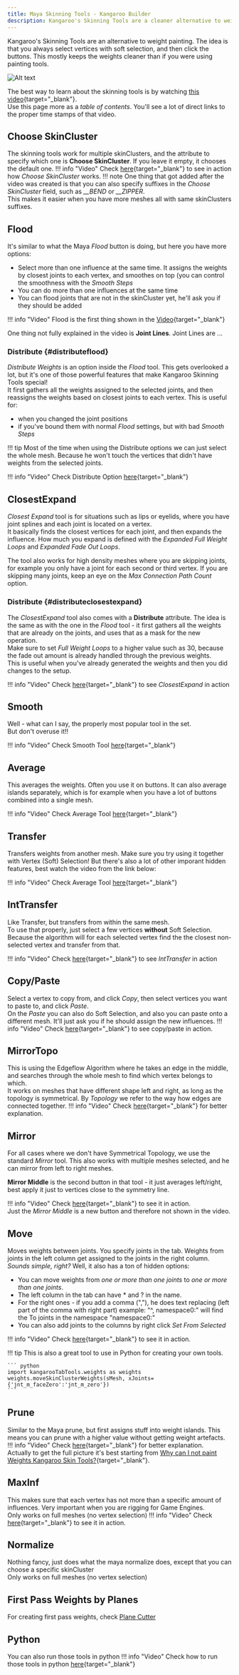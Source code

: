 ```yaml
---
title: Maya Skinning Tools - Kangaroo Builder
description: Kangaroo's Skinning Tools are a cleaner alternative to weight painting. 
---
```



Kangaroo's Skinning Tools are an alternative to weight painting. The idea is that you always select vertices with soft selection,
and then click the buttons. This mostly keeps the weights cleaner than if you were using painting tools.  

![Alt text](../images/tools_skinCluster.jpg)  

The best way to learn about the skinning tools is by watching [this video](https://www.youtube.com/watch?v=z4GYYWd6gS4){target="_blank"}.  
Use this page more as a *table of contents*. You'll see a lot of direct links to the proper time stamps of that video.


## Choose SkinCluster
The skinning tools work for multiple skinClusters, and the attribute to specify which one is **Choose SkinCluster**. 
If you leave it empty, it chooses the default one. 
!!! info "Video"
    Check [here](https://www.youtube.com/watch?v=z4GYYWd6gS4&t=8m13s){target="_blank"} to see in action how *Choose SkinCluster* works.
!!! note
    One thing that got added after the video was created is that you can also specify suffixes in the *Choose SkinCluster*
    field, such as *\_\_BEND* or *\_\_ZIPPER*.  
    This makes it easier when you have more meshes all with same skinClusters suffixes.
 



## Flood
It's similar to what the Maya *Flood* button is doing, but here you have more options:  

-  Select more than one influence at the same time. It assigns the weights by closest joints to each vertex, and smoothes
on top (you can control the smoothness with the *Smooth Steps* 
- You can do more than one influences at the same time
- You can flood joints that are not in the skinCluster yet, he'll ask you if they should be added


!!! info "Video"
    Flood is the first thing shown in the [Video](https://www.youtube.com/watch?v=z4GYYWd6gS4){target="_blank"}

One thing not fully explained in the video is **Joint Lines**.
Joint Lines are ... 

### Distribute {#distributeflood} 
*Distribute Weights* is an option inside the *Flood* tool. This gets overlooked a lot, but it's one of those powerful 
features that make Kangaroo Skinning Tools special!   
It first gathers all the weights assigned to the selected joints, and then reassigns the weights based 
on closest joints to each vertex.
This is useful for:  

- when you changed the joint positions
- if you've bound them with normal *Flood* settings, but with bad *Smooth Steps*


!!! tip
    Most of the time when using the Distribute options we can just select the whole mesh. Because he won't touch the
    vertices that didn't have weights from the selected joints.

    
!!! info "Video"
    Check Distribute Option [here](https://www.youtube.com/watch?v=z4GYYWd6gS4&t=1m36s){target="_blank"}




## ClosestExpand
*Closest Expand* tool is for situations such as lips or eyelids, where you have joint splines and each joint is located
on a vertex.  
It basically finds the closest vertices for each joint, and then expands the influence. How much you expand is defined
with the *Expanded Full Weight Loops* and *Expanded Fade Out Loops*.
  
The tool also works for high density meshes where you are skipping joints, for example you only have a joint for each second
or third vertex. If you are skipping many joints, keep an eye on the *Max Connection Path Count* option.  

### Distribute {#distributeclosestexpand}
The *ClosestExpand* tool also comes with a **Distribute** attribute. The idea is the same as with the one in the *Flood* tool - it first
gathers all the weights that are already on the joints, and uses that as a mask for the new operation.   
Make sure to set *Full Weight Loops* to a higher value such as 30, because the fade out amount is already handled through 
the previous weights.  
This is useful when you've already generated the weights and then you did changes to the setup.  

!!! info "Video"
    Check [here](https://www.youtube.com/watch?v=z4GYYWd6gS4&t=12m15s){target="_blank"} to see *ClosestExpand* in action  



## Smooth
Well - what can I say, the properly most popular tool in the set.  
But don't overuse it!!

!!! info "Video"
    Check Smooth Tool [here](https://www.youtube.com/watch?v=z4GYYWd6gS4&t=3m26s){target="_blank"}


## Average
This averages the weights. Often you use it on buttons. It can also average islands separately, which is 
for example when you have a lot of buttons combined into a single mesh.  

!!! info "Video"
    Check Average Tool [here](https://www.youtube.com/watch?v=z4GYYWd6gS4&t=4m08s){target="_blank"}


## Transfer 
Transfers weights from another mesh. Make sure you try using it together with Vertex (Soft) Selection!
But there's also a lot of other imporant hidden features, best watch the video from the link below:

!!! info "Video"
    Check Average Tool [here](https://www.youtube.com/watch?v=z4GYYWd6gS4&t=4m45s){target="_blank"}


## IntTransfer
Like Transfer, but transfers from within the same mesh.  
To use that properly, just select a few vertices **without** Soft Selection. Because the algorithm will for each selected
vertex find the the closest non-selected vertex and transfer from that.   

!!! info "Video"
    Check [here](https://www.youtube.com/watch?v=z4GYYWd6gS4&t=11m32s){target="_blank"} to see *IntTransfer* in action  


## Copy/Paste
Select a vertex to copy from, and click *Copy*, then select vertices you want to paste to, and click *Paste*.  
On the *Paste* you can also do Soft Selection, and also you can paste onto a different mesh. It'll just ask you
if he should assign the new influences.
!!! info "Video"
    Check [here](https://www.youtube.com/watch?v=z4GYYWd6gS4&t=18m27s){target="_blank"} to see copy/paste in action.   


## MirrorTopo
This is using the Edgeflow Algorithm where he takes an edge in the middle, and searches through the whole mesh to find
which vertex belongs to which.  
It works on meshes that have different shape left and right, as long as the topology is symmetrical. By *Topology* we refer
to the way how edges are connected together.
!!! info "Video"
    Check [here](https://www.youtube.com/watch?v=z4GYYWd6gS4&t=18m57s){target="_blank"} for better explanation.   



## Mirror
For all cases where we don't have Symmetrical Topology, we use the standard *Mirror* tool. This also works with multiple
meshes selected, and he can mirror from left to right meshes.

**Mirror Middle** is the second button in that tool - it just averages left/right, best apply it just to vertices close to the symmetry line.

!!! info "Video"
    Check [here](https://www.youtube.com/watch?v=z4GYYWd6gS4&t=20m50s){target="_blank"} to see it in action.    
    Just the *Mirror Middle* is a new button and therefore not shown in the video.



## Move
Moves weights between joints. 
You specify joints in the tab. Weights from joints in the left column get assigned to the joints in the right column.  
*Sounds simple, right?* Well, it also has a ton of hidden options:  

- You can move weights from *one or more than one joints* to *one or more than one joints*.  
- The left column in the tab can have * and ? in the name.
- For the right ones - if you add a comma (","), he does text replacing (left part of the comma with right part)
example: "^, namespace0:" will find the To joints in the namespace "namespace0:"
- You can also add joints to the columns by right click *Set From Selected*

!!! info "Video"
    Check [here](https://www.youtube.com/watch?v=z4GYYWd6gS4&t=21m39s){target="_blank"} to see it in action.    


!!! tip
    This is also a great tool to use in Python for creating your own tools.
    
    ``` python
    import kangarooTabTools.weights as weights
    weights.moveSkinClusterWeights(sMesh, xJoints={'jnt_m_faceZero':'jnt_m_zero'})
    ```


## Prune
Similar to the Maya prune, but first assigns stuff into weight islands. This means you can prune with a higher value
without getting weight artefacts.
!!! info "Video"
    Check [here](https://www.youtube.com/watch?v=z4GYYWd6gS4&t=16m37s){target="_blank"} for better explanation.   
    Actually to get the full picture it's best starting from [Why can I not paint Weights Kangaroo Skin Tools?](https://www.youtube.com/watch?v=z4GYYWd6gS4&t=15m57s){target="_blank"}.   


## MaxInf
This makes sure that each vertex has not more than a specific amount of influences. Very important when you are rigging for Game Engines.  
Only works on full meshes (no vertex selection)
!!! info "Video"
    Check [here](https://www.youtube.com/watch?v=z4GYYWd6gS4&t=25m29s){target="_blank"} to see it in action.   


## Normalize
Nothing fancy, just does what the maya normalize does, except that you can choose a specific skinCluster  
Only works on full meshes (no vertex selection)


## First Pass Weights by Planes
For creating first pass weights, check [Plane Cutter](toolsPlaneCutter.md)


## Python
You can also run those tools in python
!!! info "Video"
    Check how to run those tools in python [here](https://www.youtube.com/watch?v=z4GYYWd6gS4&t=3m32s){target="_blank"}
